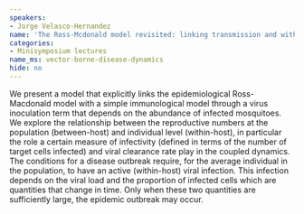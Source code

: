 ```yaml
---
speakers:
- Jorge Velasco-Hernandez
name: 'The Ross-Mcdonald model revisited: linking transmission and within-host dynamics'
categories:
- Minisymposium lectures
name_ms: vector-borne-disease-dynamics
hide: no
---
```

We present a model that explicitly links the epidemiological Ross-Macdonald model with a simple immunological model through a virus inoculation term that depends on the abundance of infected mosquitoes. We explore the relationship between the reproductive numbers at the population (between-host) and individual level (within-host), in particular the role a certain measure of infectivity (defined in terms of the number of target cells infected) and viral clearance rate play in the coupled dynamics. The conditions for a disease outbreak require, for the average individual in the population, to have an active (within-host) viral infection. This infection depends on the viral load and the proportion of infected cells which are quantities that change in time. Only when these two quantities are sufficiently large, the epidemic outbreak may occur.


